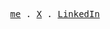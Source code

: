 <p align="center">
  <samp>
    <a href="https://eihab.me">me</a> .
    <a href="https://x.com/itseihab">X</a> .
    <a href="https://linkedin.com/in/eihab-khan/">LinkedIn</a>
  </samp>
</p>
